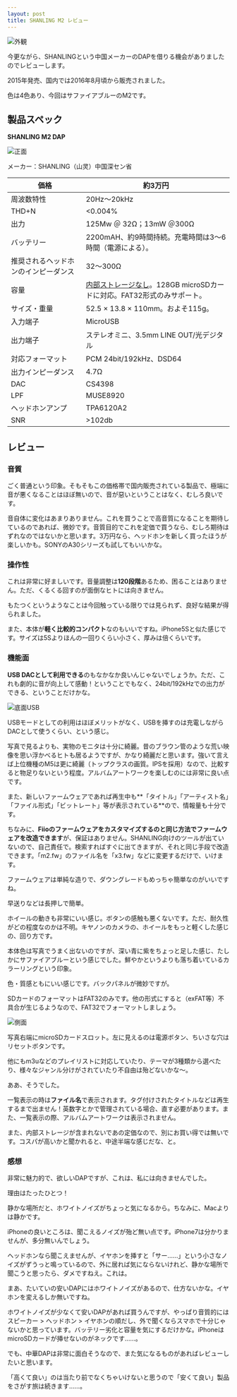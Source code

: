 ```yaml
---
layout: post
title: SHANLING M2 レビュー
---
```


![外観]({{kaumori.github.io}}/images/IMG_0610-9.jpg)

今更ながら、SHANLINGという中国メーカーのDAPを借りる機会がありましたのでレビューします。

2015年発売、国内では2016年8月頃から販売されました。

色は4色あり、今回はサファイアブルーのM2です。

## 製品スペック

**SHANLING M2 DAP**

![正面]({{kaumori.github.io}}/images/IMG_0583-4.jpg)

メーカー：SHANLING（山灵）中国深セン省

| 価格                 | 約3万円                                     |
| ------------------ | ---------------------------------------- |
| 周波数特性              | 20Hz〜20kHz                               |
| THD+N              | <0.004%                                  |
| 出力                 | 125Mw ＠ 32Ω；13mW ＠300Ω                   |
| バッテリー              | 2200mAH、約9時間持続。充電時間は3〜6時間（電源による）。        |
| 推奨されるヘッドホンのインピーダンス | 32〜300Ω                                  |
| 容量                 | <u>内部ストレージなし</u>。128GB microSDカードに対応。FAT32形式のみサポート。 |
| サイズ・重量             | 52.5 × 13.8 × 110mm。およそ115g。             |
| 入力端子               | MicroUSB                                 |
| 出力端子               | ステレオミニ、3.5mm LINE OUT/光デジタル              |
| 対応フォーマット           | PCM 24bit/192kHz、DSD64                   |
| 出力インピーダンス          | 4.7Ω                                     |
| DAC                | CS4398                                   |
| LPF                | MUSE8920                                 |
| ヘッドホンアンプ           | TPA6120A2                                |
| SNR                | >102db                                   |

## レビュー

### 音質

ごく普通という印象。そもそもこの価格帯で国内販売されている製品で、極端に音が悪くなることはほぼ無いので、音が惡いということはなく、むしろ良いです。

音自体に変化はあまりありません。これを買うことで高音質になることを期待しているのであれば、微妙です。音質目的でこれを定価で買うなら、むしろ期待はずれなのではないかと思います。3万円なら、ヘッドホンを新しく買ったほうが楽しいかも。SONYのA30シリーズも試してもいいかな。

### 操作性

これは非常に好ましいです。音量調整は**120段階**あるため、困ることはありません。ただ、くるくる回すのが面倒なヒトには向きません。

もたつくというようなことは今回触っている限りでは見られず、良好な結果が得られました。

また、本体が**軽く比較的コンパクト**なのもいいですね。iPhone5Sと似た感じです。サイズは5Sよりほんの一回りくらい小さく、厚みは倍くらいです。

### 機能面

**USB DACとして利用できる**のもなかなか良いんじゃないでしょうか。ただ、これも劇的に音が向上して感動！ということでもなく、24bit/192kHzでの出力ができる、ということだけかな。

![底面USB]({{kaumori.github.io}}/images/IMG_0590-7.jpg)

USBモードとしての利用はほぼメリットがなく、USBを挿すのは充電しながらDACとして使うくらい、という感じ。

写真で見るよりも、実物のモニタは十分に綺麗。昔のブラウン管のような荒い映像を思い浮かべるヒトも居るようですが、かなり綺麗だと思います。強いて言えば上位機種のM5は更に綺麗（トップクラスの画質。IPSを採用）なので、比較すると物足りないという程度。アルバムアートワークを楽しむのには非常に良い点です。

また、新しいファームウェアであれば再生中も**「タイトル」「アーティスト名」「ファイル形式」「ビットレート」等が表示されている**ので、情報量も十分です。

ちなみに、**Fiioのファームウェアをカスタマイズするのと同じ方法でファームウェアを改造できます**が、保証はありません。SHANLING向けのツールが出ていないので、自己責任で。検索すればすぐに出てきますが、それと同じ手段で改造できます。「m2.fw」のファイル名を「x3.fw」などに変更するだけで、いけます。

ファームウェアは単純な造りで、ダウングレードもめっちゃ簡単なのがいいですね。

早送りなどは長押しで簡単。

ホイールの動きも非常にいい感じ。ボタンの感触も悪くないです。ただ、耐久性がどの程度なのかは不明。キヤノンのカメラの、ホイールをもっと軽くした感じの、回り方です。

本体色は写真でうまく出ないのですが、深い青に紫をちょっと足した感じ、たしかにサファイアブルーという感じでした。鮮やかというよりも落ち着いているカラーリングという印象。

色・質感ともにいい感じです。バックパネルが微妙ですが。

SDカードのフォーマットはFAT32のみです。他の形式にすると（exFAT等）不具合が生じるようなので、FAT32でフォーマットしましょう。

![側面]({{kaumori.github.io}}/images/IMG_0588-6.jpg)

写真右端にmicroSDカードスロット。左に見えるのは電源ボタン、ちいさな穴はリセットボタンです。

他にもm3uなどのプレイリストに対応していたり、テーマが3種類から選べたり、様々なジャンル分けがされていたり不自由は殆どないかな〜。

ああ、そうでした。

一覧表示の時は**ファイル名**で表示されます。タグ付けされたタイトルなどは再生するまで出ません！英数字とかで管理されている場合、直す必要があります。また、一覧表示の際、アルバムアートワークは表示されません。

また、内部ストレージが含まれないであの定価なので、別にお買い得では無いです。コスパが高いかと聞かれると、中途半端な感じだな、と。

### 感想

非常に魅力的で、欲しいDAPですが、これは、私には向きませんでした。

理由はたったひとつ！

静かな場所だと、ホワイトノイズがちょっと気になるから。ちなみに、Macよりは静かです。

iPhoneの良いところは、聞こえるノイズが殆ど無い点です。iPhone7は分かりませんが、多分無いんでしょう。

ヘッドホンなら聞こえませんが、イヤホンを挿すと「サー……」という小さなノイズがずうっと鳴っているので、外に居れば気にならないけれど、静かな場所で聞こうと思ったら、ダメですねえ。これは。

まあ、たいていの安いDAPにはホワイトノイズがあるので、仕方ないかな。イヤホンを変えるしか無いですね。

ホワイトノイズが少なくて安いDAPがあれば買うんですが、やっぱり音質的にはスピーカー > ヘッドホン > イヤホンの順だし、外で聞くならスマホで十分じゃないかと思っています。バッテリー劣化と容量を気にするだけかな。iPhoneはmicroSDカードが挿せないのがネックです……。

でも、中華DAPは非常に面白そうなので、また気になるものがあればレビューしたいと思います。

「高くて良い」のは当たり前でなくちゃいけないと思うので「安くて良い」製品をさがす旅は続きます……。
